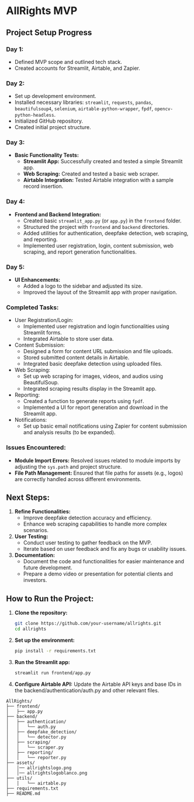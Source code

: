 # AllRights MVP

## Project Setup Progress

### Day 1:
- Defined MVP scope and outlined tech stack.
- Created accounts for Streamlit, Airtable, and Zapier.

### Day 2:
- Set up development environment.
- Installed necessary libraries: `streamlit`, `requests`, `pandas`, `beautifulsoup4`, `selenium`, `airtable-python-wrapper`, `fpdf`, `opencv-python-headless`.
- Initialized GitHub repository.
- Created initial project structure.

### Day 3:
- **Basic Functionality Tests:**
  - **Streamlit App:** Successfully created and tested a simple Streamlit app.
  - **Web Scraping:** Created and tested a basic web scraper.
  - **Airtable Integration:** Tested Airtable integration with a sample record insertion.

### Day 4:
- **Frontend and Backend Integration:**
  - Created basic `streamlit_app.py` (or `app.py`) in the `frontend` folder.
  - Structured the project with `frontend` and `backend` directories.
  - Added utilities for authentication, deepfake detection, web scraping, and reporting.
  - Implemented user registration, login, content submission, web scraping, and report generation functionalities.

### Day 5:
- **UI Enhancements:**
  - Added a logo to the sidebar and adjusted its size.
  - Improved the layout of the Streamlit app with proper navigation.

### Completed Tasks:
- User Registration/Login:
  - Implemented user registration and login functionalities using Streamlit forms.
  - Integrated Airtable to store user data.
- Content Submission:
  - Designed a form for content URL submission and file uploads.
  - Stored submitted content details in Airtable.
  - Integrated basic deepfake detection using uploaded files.
- Web Scraping:
  - Set up web scraping for images, videos, and audios using BeautifulSoup.
  - Integrated scraping results display in the Streamlit app.
- Reporting:
  - Created a function to generate reports using `fpdf`.
  - Implemented a UI for report generation and download in the Streamlit app.
- Notifications:
  - Set up basic email notifications using Zapier for content submission and analysis results (to be expanded).

### Issues Encountered:
- **Module Import Errors:** Resolved issues related to module imports by adjusting the `sys.path` and project structure.
- **File Path Management:** Ensured that file paths for assets (e.g., logos) are correctly handled across different environments.

## Next Steps:
1. **Refine Functionalities:**
   - Improve deepfake detection accuracy and efficiency.
   - Enhance web scraping capabilities to handle more complex scenarios.
2. **User Testing:**
   - Conduct user testing to gather feedback on the MVP.
   - Iterate based on user feedback and fix any bugs or usability issues.
3. **Documentation:**
   - Document the code and functionalities for easier maintenance and future development.
   - Prepare a demo video or presentation for potential clients and investors.

## How to Run the Project:
1. **Clone the repository:**
   ```sh
   git clone https://github.com/your-username/allrights.git
   cd allrights
2. **Set up the environment:**
    ```sh
    pip install -r requirements.txt
3. **Run the Streamlit app:**
    ```sh
    streamlit run frontend/app.py

4. **Configure Airtable API:**
    Update the Airtable API keys and base IDs in the backend/authentication/auth.py and other relevant files.

```
AllRights/
├── frontend/
│   ├── app.py
├── backend/
│   ├── authentication/
│   │   └── auth.py
│   ├── deepfake_detection/
│   │   └── detector.py
│   ├── scraping/
│   │   └── scraper.py
│   ├── reporting/
│   │   └── reporter.py
├── assets/
│   │── allrightslogo.png
│   │── allrightslogoblanco.png
├── utils/
│   │   └── airtable.py
├── requirements.txt
├── README.md
```
